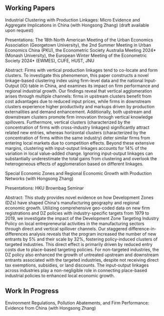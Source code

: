 Working Papers
---
Industrial Clustering with Production Linkages: Micro Evidence and Aggregate Implications in China (with Hongsong Zhang) (draft available upon request)

Presentations: The 18th North American Meeting of the Urban Economics Association (Georgetown University), the 2nd Summer Meeting in Urban Economics China (PKU), the Econometric Society Australia Meeting 2024* (Monash University), the European Winter Meeting of the Econometric Society 2024* (EWMES), CUFE, HUST, JNU

Abstract: Firms with vertical production linkages tend to co-locate and form clusters. To investigate this phenomenon, this paper constructs a novel linkage-based clustering index using firm-level data and the national Input-Output (IO) table in China, and examines its impact on firm performance and regional industrial growth. Our findings reveal that vertical agglomeration arises through multiple channels: firms in upstream clusters benefit from cost advantages due to reduced input prices, while firms in downstream clusters experience higher productivity and markups driven by production externalities and demand enhancement. Additionally, both upstream and downstream clusters promote firm innovation through vertical knowledge spillovers. Furthermore, vertical clusters (characterized by the concentration of firms with cross-industry linkages) significantly attract related new entries, whereas horizontal clusters (characterized by the concentration of firms within the same industry) deter similar firms from entering local markets due to competition effects. Beyond these extensive margins, clustering with input-output linkages accounts for 14% of the variation in local value-added change. Ignoring input-output linkages can substantially underestimate the total gains from clustering and overlook the heterogeneous effects of agglomeration based on different linkages.


Special Economic Zones and Regional Economic Growth with Production Networks (with Hongsong Zhang) 

Presentations: HKU Brownbag Seminar

Abstract: This study provides novel evidence on how Development Zones (DZs) have shaped China's manufacturing geography and regional economic growth. Utilizing comprehensive geo-coded data on new firm registrations and DZ policies with industry-specific targets from 1979 to 2019, we investigate the impact of the Development Zone Targeting Industry Policy on local entrepreneurial activities in the manufacturing sectors through direct and vertical spillover channels. Our staggered difference-in-differences analysis reveals that the program increased the number of new entrants by 5% and their scale by 32%, fostering policy-induced clusters of targeted industries. This direct effect is primarily driven by reduced entry costs due to place-based targeting policies. For non-targeted industries, the DZ policy also enhanced the growth of untreated upstream and downstream entrants associated with the targeted industries, despite not receiving direct tax exemptions, subsidies, or land discounts. The input-output linkages across industries play a non-negligible role in connecting place-based industrial policies to enhanced local economic growth.

Work In Progress
---
Environment Regulations, Pollution Abatements, and Firm Performance: Evidence from China (with Hongsong Zhang)
